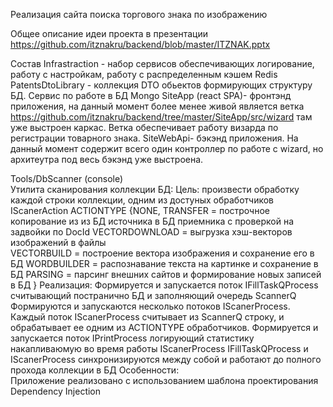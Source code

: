 Реализация сайта поиска торгового знака по изображению

Общее описание идеи проекта в презентации https://github.com/itznakru/backend/blob/master/ITZNAK.pptx

Состав
Infrastraction - набор сервисов обеспечивающих логирование, работу с настройкам, работу с распределенным кэшем Redis
PatentsDtoLibrary - коллекция DTO обьектов формирующих структуру БД. Сервис по работе в БД Mongo
SiteApp (react SPA)- фронтэнд приложения, на данный момент более менее живой является ветка https://github.com/itznakru/backend/tree/master/SiteApp/src/wizard 
там уже выстроен каркас. Ветка обеспечивает работу визарда по регистрации товарного знака.
SiteWebApi- бэкэнд приложения. На данный момент содержит всего один контроллер по работе с wizard, но архитеутра под весь бэкэнд уже выстроена.

Tools/DbScanner (console)  
 Утилита сканирования коллекции БД: 
    Цель: произвести обработку каждой строки коллекции, одним из достуных обработчиков IScanerAction
          ACTIONTYPE {NONE,
                TRANSFER = построчное копирование из из БД источника в БД приемника с проверкой на задвойки по DocId
                VECTORDOWNLOAD = выгрузка хэш-векторов изображений в файлы  
                VECTORBUILD = построение вектора изображения и сохранение его в БД
                WORDBUILDER = распознавание текста на картинке и сохранение в БД
                PARSING = парсинг внешних сайтов и формирование новых записей в БД
                }
    Реализация:
        Формируется и запускается поток IFillTaskQProcess считывающий постранично БД и заполняющий очередь ScannerQ
        Формируются и запускаются несколько потоков IScanerProcess. Каждый поток IScanerProcess считывает из ScannerQ строку, и обрабатывает ее одним 
        из ACTIONTYPE обработчиков.
        Формируется и запускается поток IPrintProcess логирующий статистику накапливаюмую во время работы IScanerProcess
        IFillTaskQProcess и IScanerProcess синхронизируются между собой и работают до полного прохода коллекции в БД 
    Особенности:   
       Приложение реализовано с использованием шаблона проектирования  Dependency Injection    
 
 
